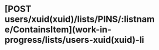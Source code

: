 # \[POST users/xuid\(xuid\)/lists/PINS/:listname/ContainsItem\]\(work-in-progress/lists/users-xuid\(xuid\)-li

